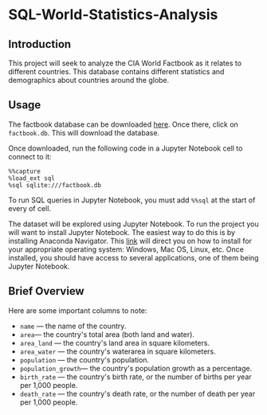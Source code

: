 # SQL-World-Statistics-Analysis

## Introduction

This project will seek to analyze the CIA World Factbook as it relates to different countries. This database contains different statistics and demographics about countries around the globe.

## Usage

The factbook database can be downloaded [here](https://github.com/factbook/factbook.sql/releases). Once there, click on `factbook.db`. This will download the database.

Once downloaded, run the following code in a Jupyter Notebook cell to connect to it:

`%%capture`<br>
`%load_ext sql`<br>
`%sql sqlite:///factbook.db`<br>

To run SQL queries in Jupyter Notebook, you must add `%%sql` at the start of every of cell.<br>

The dataset will be explored using Jupyter Notebook. To run the project you will want to install Jupyter Notebook. The easiest way to do this is by installing Anaconda Navigator. This [link](https://docs.anaconda.com/free/anaconda/install/index.html) will direct you on how to install for your appropriate operating system: Windows, Mac OS, Linux, etc. Once installed, you should have access to several applications, one of them being Jupyter Notebook.

## Brief Overview

Here are some important columns to note:

* `name` — the name of the country.<br>
* `area`— the country's total area (both land and water).<br>
* `area_land` — the country's land area in square kilometers.<br>
* `area_water` — the country's waterarea in square kilometers.<br>
* `population` — the country's population.<br>
* `population_growth`— the country's population growth as a percentage.<br>
* `birth_rate` — the country's birth rate, or the number of births per year per 1,000 people.<br>
* `death_rate` — the country's death rate, or the number of death per year per 1,000 people.<br>
